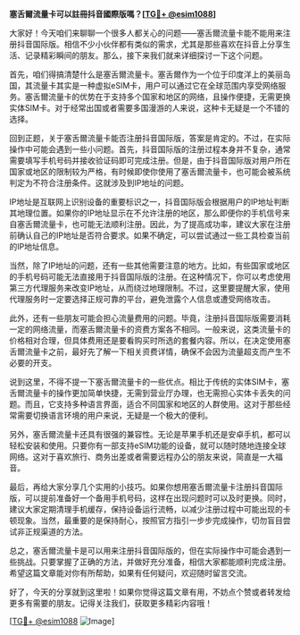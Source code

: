 **塞舌爾流量卡可以註冊抖音國際版嗎？[[TG💪+ @esim1088](https://t.me/s/esim1088)]**

大家好！今天咱们来聊聊一个很多人都关心的问题——塞舌爾流量卡能不能用来注册抖音国际版。相信不少小伙伴都有类似的需求，尤其是那些喜欢在抖音上分享生活、记录精彩瞬间的朋友。那么，接下来我们就来详细探讨一下这个问题。

首先，咱们得搞清楚什么是塞舌爾流量卡。塞舌爾作为一个位于印度洋上的美丽岛国，其流量卡其实是一种虚拟eSIM卡，用户可以通过它在全球范围内享受网络服务。塞舌爾流量卡的优势在于支持多个国家和地区的网络，且操作便捷，无需更换实体SIM卡。对于经常出国或者需要多国漫游的人来说，这种卡无疑是一个不错的选择。

回到正题，关于塞舌爾流量卡能否注册抖音国际版，答案是肯定的。不过，在实际操作中可能会遇到一些小问题。首先，抖音国际版的注册过程本身并不复杂，通常需要填写手机号码并接收验证码即可完成注册。但是，由于抖音国际版对用户所在国家或地区的限制较为严格，有时候即使你使用了塞舌爾流量卡，也可能会被系统判定为不符合注册条件。这就涉及到IP地址的问题。

IP地址是互联网上识别设备的重要标识之一，抖音国际版会根据用户的IP地址判断其地理位置。如果你的IP地址显示在不允许注册的地区，那么即便你的手机信号来自塞舌爾流量卡，也可能无法顺利注册。因此，为了提高成功率，建议大家在注册前确认自己的IP地址是否符合要求。如果不确定，可以尝试通过一些工具检查当前的IP地址信息。

当然，除了IP地址的问题，还有一些其他需要注意的地方。比如，有些国家或地区的手机号码可能无法直接用于抖音国际版的注册。在这种情况下，你可以考虑使用第三方代理服务来改变IP地址，从而绕过地理限制。不过，这里要提醒大家，使用代理服务时一定要选择正规可靠的平台，避免泄露个人信息或遭受网络攻击。

此外，还有一些朋友可能会担心流量费用的问题。毕竟，注册抖音国际版需要消耗一定的网络流量，而塞舌爾流量卡的资费方案各不相同。一般来说，这类流量卡的价格相对合理，但具体费用还是要看购买时所选的套餐内容。所以，在决定使用塞舌爾流量卡之前，最好先了解一下相关资费详情，确保不会因为流量超支而产生不必要的开支。

说到这里，不得不提一下塞舌爾流量卡的一些优点。相比于传统的实体SIM卡，塞舌爾流量卡的操作更加简单快捷，无需到营业厅办理，也无需担心实体卡丢失的问题。而且，它支持多种语言界面，适合不同国家和地区的人群使用。这对于那些经常需要切换语言环境的用户来说，无疑是一个极大的便利。

另外，塞舌爾流量卡还具有很强的兼容性。无论是苹果手机还是安卓手机，都可以轻松安装和使用。只要你有一部支持eSIM功能的设备，就可以随时随地连接全球网络。这对于喜欢旅行、商务出差或者需要远程办公的朋友来说，简直是一大福音。

最后，再给大家分享几个实用的小技巧。如果你想用塞舌爾流量卡注册抖音国际版，可以提前准备好一个备用手机号码，这样在出现问题时可以及时更换。同时，建议大家定期清理手机缓存，保持设备运行流畅，以减少注册过程中可能出现的卡顿现象。当然，最重要的是保持耐心，按照官方指引一步步完成操作，切勿盲目尝试非正规渠道的方法。

总之，塞舌爾流量卡是可以用来注册抖音国际版的，但在实际操作中可能会遇到一些挑战。只要掌握了正确的方法，并做好充分准备，相信大家都能顺利完成注册。希望这篇文章能对你有所帮助，如果有任何疑问，欢迎随时留言交流。

好了，今天的分享就到这里啦！如果你觉得这篇文章有用，不妨点个赞或者转发给更多有需要的朋友。记得关注我们，获取更多精彩内容哦！

[[TG💪+ @esim1088](https://t.me/s/esim1088) ![Image](https://i.postimg.cc/4NQfJmqS/Snipaste-2025-05-13-00-14-12.png)]